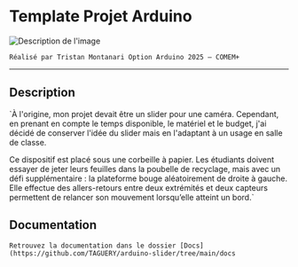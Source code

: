 # Template Projet Arduino

![Description de l'image](/docs/assets/photo-de-mon-projet.png)

`Réalisé par Tristan Montanari
Option Arduino 2025 – COMEM+`

---

## Description

`À l'origine, mon projet devait être un slider pour une caméra. Cependant, en prenant en compte le temps disponible, le matériel et le budget, j'ai décidé de conserver l'idée du slider mais en l'adaptant à un usage en salle de classe.

Ce dispositif est placé sous une corbeille à papier. Les étudiants doivent essayer de jeter leurs feuilles dans la poubelle de recyclage, mais avec un défi supplémentaire : la plateforme bouge aléatoirement de droite à gauche. Elle effectue des allers-retours entre deux extrémités et deux capteurs permettent de relancer son mouvement lorsqu’elle atteint un bord.`

## Documentation

`Retrouvez la documentation dans le dossier [Docs](https://github.com/TAGUERY/arduino-slider/tree/main/docs`
